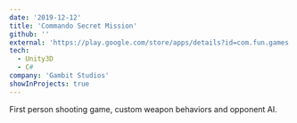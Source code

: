 ```yaml
---
date: '2019-12-12'
title: 'Commando Secret Mission'
github: ''
external: 'https://play.google.com/store/apps/details?id=com.fun.games.commando.black.shadow'
tech:
  - Unity3D
  - C#
company: 'Gambit Studios'
showInProjects: true
---
```


First person shooting game, custom weapon behaviors and opponent AI.
